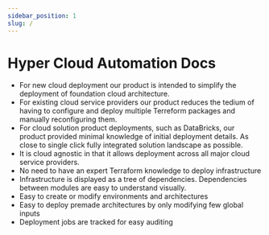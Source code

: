 ```yaml
---
sidebar_position: 1
slug: /
---
```


# Hyper Cloud Automation Docs

- For new cloud deployment our product is intended to simplify the deployment of foundation cloud architecture.
- For existing cloud service providers our product reduces the tedium of having to configure and deploy multiple Terreform packages and manually reconfiguring them.
- For cloud solution product deployments, such as DataBricks, our product provided minimal knowledge of initial deployment details. As close to single click fully integrated solution landscape as possible.
- It is cloud agnostic in that it allows deployment across all major cloud service providers.
- No need to have an expert Terraform knowledge to deploy infrastructure
- Infrastructure is displayed as a tree of dependencies. Dependencies between modules are easy to understand visually.
- Easy to create or modify environments and architectures
- Easy to deploy premade architectures by only modifying few global inputs
- Deployment jobs are tracked for easy auditing
